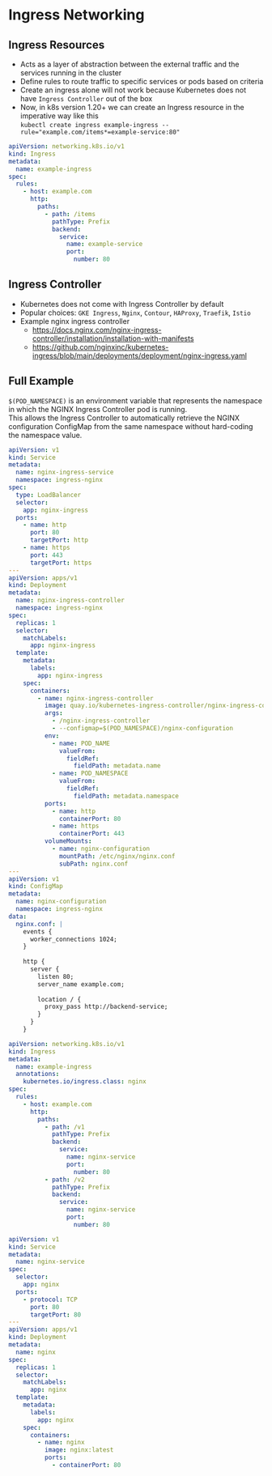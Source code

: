 # Ingress Networking

## Ingress Resources

*  Acts as a layer of abstraction between the external traffic and the services running in the cluster
*  Define rules to route traffic to specific services or pods based on criteria
*  Create an ingress alone will not work because Kubernetes does not have `Ingress Controller` out of the box
*  Now, in k8s version 1.20+ we can create an Ingress resource in the imperative way like this\
`kubectl create ingress example-ingress --rule="example.com/items*=example-service:80"`

```yaml
apiVersion: networking.k8s.io/v1
kind: Ingress
metadata:
  name: example-ingress
spec:
  rules:
    - host: example.com
      http:
        paths:
          - path: /items
            pathType: Prefix
            backend:
              service:
                name: example-service
                port:
                  number: 80
```

## Ingress Controller

* Kubernetes does not come with Ingress Controller by default
* Popular choices: `GKE Ingress`, `Nginx`, `Contour`, `HAProxy`, `Traefik`, `Istio`
* Example nginx ingress controller
  * https://docs.nginx.com/nginx-ingress-controller/installation/installation-with-manifests
  * https://github.com/nginxinc/kubernetes-ingress/blob/main/deployments/deployment/nginx-ingress.yaml

## Full Example

`$(POD_NAMESPACE)` is an environment variable that represents the namespace in which the NGINX Ingress Controller pod is running.\
This allows the Ingress Controller to automatically retrieve the NGINX configuration ConfigMap from the same namespace without hard-coding the namespace value.

```yaml
apiVersion: v1
kind: Service
metadata:
  name: nginx-ingress-service
  namespace: ingress-nginx
spec:
  type: LoadBalancer
  selector:
    app: nginx-ingress
  ports:
    - name: http
      port: 80
      targetPort: http
    - name: https
      port: 443
      targetPort: https
---
apiVersion: apps/v1
kind: Deployment
metadata:
  name: nginx-ingress-controller
  namespace: ingress-nginx
spec:
  replicas: 1
  selector:
    matchLabels:
      app: nginx-ingress
  template:
    metadata:
      labels:
        app: nginx-ingress
    spec:
      containers:
        - name: nginx-ingress-controller
          image: quay.io/kubernetes-ingress-controller/nginx-ingress-controller:0.27.1
          args:
            - /nginx-ingress-controller
            - --configmap=$(POD_NAMESPACE)/nginx-configuration
          env:
            - name: POD_NAME
              valueFrom:
                fieldRef:
                  fieldPath: metadata.name
            - name: POD_NAMESPACE
              valueFrom:
                fieldRef:
                  fieldPath: metadata.namespace
          ports:
            - name: http
              containerPort: 80
            - name: https
              containerPort: 443
          volumeMounts:
            - name: nginx-configuration
              mountPath: /etc/nginx/nginx.conf
              subPath: nginx.conf
---
apiVersion: v1
kind: ConfigMap
metadata:
  name: nginx-configuration
  namespace: ingress-nginx
data:
  nginx.conf: |
    events {
      worker_connections 1024;
    }
  
    http {
      server {
        listen 80;
        server_name example.com;
  
        location / {
          proxy_pass http://backend-service;
        }
      }
    }
```

```yaml
apiVersion: networking.k8s.io/v1
kind: Ingress
metadata:
  name: example-ingress
  annotations:
    kubernetes.io/ingress.class: nginx
spec:
  rules:
    - host: example.com
      http:
        paths:
          - path: /v1
            pathType: Prefix
            backend:
              service:
                name: nginx-service
                port:
                  number: 80
          - path: /v2
            pathType: Prefix
            backend:
              service:
                name: nginx-service
                port:
                  number: 80
```

```yaml
apiVersion: v1
kind: Service
metadata:
  name: nginx-service
spec:
  selector:
    app: nginx
  ports:
    - protocol: TCP
      port: 80
      targetPort: 80
---
apiVersion: apps/v1
kind: Deployment
metadata:
  name: nginx
spec:
  replicas: 1
  selector:
    matchLabels:
      app: nginx
  template:
    metadata:
      labels:
        app: nginx
    spec:
      containers:
        - name: nginx
          image: nginx:latest
          ports:
            - containerPort: 80
```

